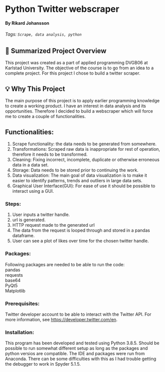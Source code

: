 # Python Twitter webscraper
#### By Rikard Johansson
###### Tags: `Scrape, data analysis, python`


## :memo: Summarized Project Overview
This project was created as a part of applied programming DVGB06 at Karlstad University.
The objective of the course is to go from an idea to a complete project. For this project I chose to build a twitter scraper.

## :bulb: Why This Project
The main purpose of this project is to apply earlier programming knowledge to create a working product.
I have an interest in data analysis and its opportunities. Therefore I decided to build a webscraper which will force me to create a couple of functionalities.
## Functionalities:
1. Scrape functionality: the data needs to be generated from somewhere.
2. Transformations: Scraped raw data is inappropriate for rest of operation, therefore it needs to be transformed.
3. Cleaning: Fixing incorrect, incomplete, duplicate or otherwise erroneous data in a data set.
4. Storage: Data needs to be stored prior to continuing the work.
5. Data visualization: The main goal of data visualization is to make it easier to identify patterns, trends and outliers in large data sets.
6. Graphical User Interface(GUI): For ease of use it should be possible to interact using a GUI.

### Steps:
1. User inputs a twitter handle.
2. url is generated.
3. HTTP request made to the generated url
4. The data from the request is looped through and stored in a pandas dataframe.
5. User can see a plot of likes over time for the chosen twitter handle.

### Packages:
Following packages are needed to be able to run the code:</br>
pandas</br>
requests</br>
base64</br>
PyQt5</br>
Matplotlib</br>
### Prerequisites:
Twitter developer account to be able to interact with the Twitter API. For more information, see https://developer.twitter.com/en.

### Installation:
This program has been developed and tested using Python 3.8.5. Should be possible to run somewhat different setup as long as the packages and python versios are compatible. The IDE and packages were run from Anaconda. There can be some difficulties with this as I had trouble getting the debugger to work in Spyder 5.1.5. 


